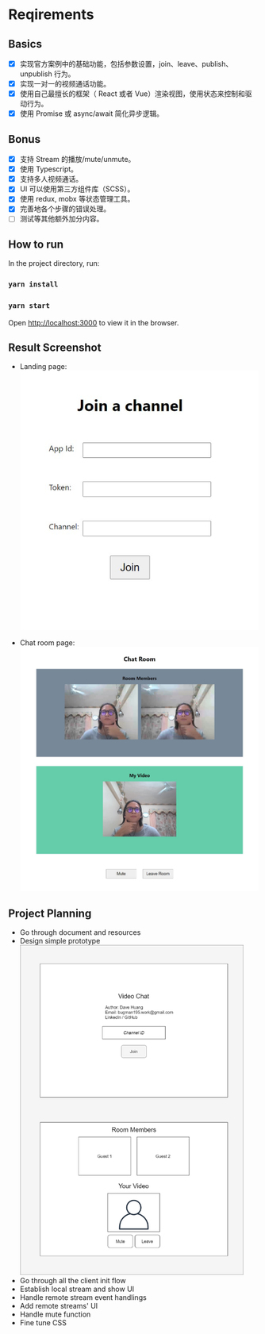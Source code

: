 # Reqirements

## Basics

- [x] 实现官方案例中的基础功能，包括参数设置，join、leave、publish、unpublish 行为。
- [x] 实现一对一的视频通话功能。
- [x] 使用自己最擅长的框架（ React 或者 Vue）渲染视图，使用状态来控制和驱动行为。
- [x] 使用 Promise 或 async/await 简化异步逻辑。

## Bonus

- [x] 支持 Stream 的播放/mute/unmute。
- [x] 使用 Typescript。
- [x] 支持多人视频通话。
- [x] UI 可以使用第三方组件库（SCSS）。
- [x] 使用 redux, mobx 等状态管理工具。
- [x] 完善地各个步骤的错误处理。
- [ ] 测试等其他额外加分内容。

## How to run

In the project directory, run:

### `yarn install`

### `yarn start`

Open [http://localhost:3000](http://localhost:3000) to view it in the browser.

## Result Screenshot

- Landing page:
  ![](./src/res/demo1.jpg)

- Chat room page:
  ![](./src/res/demo2.jpg)

## Project Planning

- Go through document and resources
- Design simple prototype  
  <img src="./src/res/prototype.png" alt="prototype" width="450">
- Go through all the client init flow
- Establish local stream and show UI
- Handle remote stream event handlings
- Add remote streams' UI
- Handle mute function
- Fine tune CSS
